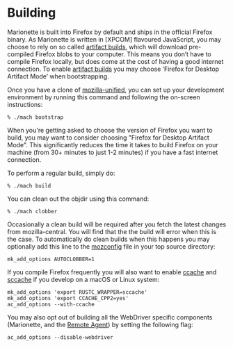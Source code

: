 Building
========

Marionette is built into Firefox by default and ships in the official
Firefox binary.  As Marionette is written in [XPCOM] flavoured
JavaScript, you may choose to rely on so called [artifact builds],
which will download pre-compiled Firefox blobs to your computer.
This means you don’t have to compile Firefox locally, but does
come at the cost of having a good internet connection.  To enable
[artifact builds] you may choose ‘Firefox for Desktop Artifact
Mode’ when bootstrapping.

Once you have a clone of [mozilla-unified], you can set up your
development environment by running this command and following the
on-screen instructions:

	% ./mach bootstrap

When you're getting asked to choose the version of Firefox you want to build,
you may want to consider choosing "Firefox for Desktop Artifact Mode".  This
significantly reduces the time it takes to build Firefox on your machine
(from 30+ minutes to just 1-2 minutes) if you have a fast internet connection.

To perform a regular build, simply do:

	% ./mach build

You can clean out the objdir using this command:

	% ./mach clobber

Occasionally a clean build will be required after you fetch the
latest changes from mozilla-central.  You will find that the the
build will error when this is the case.  To automatically do clean
builds when this happens you may optionally add this line to the
[mozconfig] file in your top source directory:

	mk_add_options AUTOCLOBBER=1

If you compile Firefox frequently you will also want to enable
[ccache] and [sccache] if you develop on a macOS or Linux system:

	mk_add_options 'export RUSTC_WRAPPER=sccache'
	mk_add_options 'export CCACHE_CPP2=yes'
	ac_add_options --with-ccache

You may also opt out of building all the WebDriver specific components
(Marionette, and the [Remote Agent]) by setting the following flag:

    ac_add_options --disable-webdriver

[mozilla-unified]: https://mozilla-version-control-tools.readthedocs.io/en/latest/hgmozilla/unifiedrepo.html
[artifact builds]: https://developer.mozilla.org/en-US/docs/Mozilla/Developer_guide/Build_Instructions/Artifact_builds
[mozconfig]: /build/buildsystem/mozconfigs.rst
[ccache]: https://ccache.samba.org/
[sccache]: https://github.com/mozilla/sccache
[Remote Agent]: /remote/index.rst
